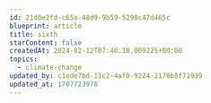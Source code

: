 ```yaml
---
id: 21d0e2fd-c65a-48d9-9b59-5290c47d465c
blueprint: article
title: sixth
starContent: false
createdAt: 2024-02-12T07:46:18.009225+00:00
topics:
  - climate-change
updated_by: c1ede7bd-11c2-4af0-9224-2178b8f71939
updated_at: 1707723978
---
```

